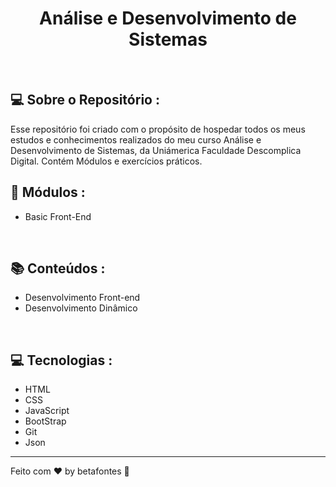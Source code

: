 <h1 align="center">Análise e Desenvolvimento de Sistemas</h1>


<p align="center"></p>

<br>


## 💻 Sobre o Repositório : 

Esse repositório foi criado com o propósito de hospedar todos os meus estudos e conhecimentos realizados do meu curso Análise e Desenvolvimento de Sistemas, da 
Uniámerica Faculdade Descomplica Digital. Contém Módulos e exercícios práticos.

## 🚀 Módulos :

- Basic Front-End

<br>

## 📚 Conteúdos :

- Desenvolvimento Front-end
- Desenvolvimento Dinâmico

<br>

## 💻 Tecnologias :

- HTML
- CSS
- JavaScript
- BootStrap
- Git
- Json

<hr>

Feito com ♥ by betafontes :wave: 

